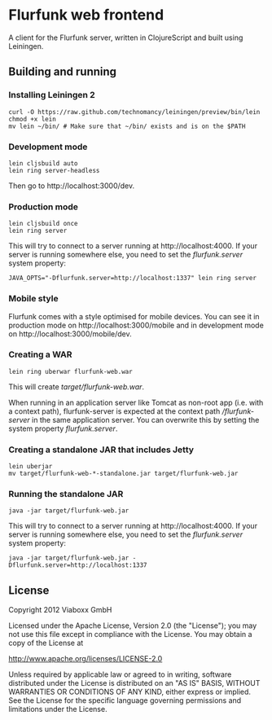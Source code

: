 Flurfunk web frontend
=====================

A client for the Flurfunk server, written in ClojureScript and built using
Leiningen.

Building and running
--------------------

### Installing Leiningen 2 ###

    curl -O https://raw.github.com/technomancy/leiningen/preview/bin/lein
    chmod +x lein
    mv lein ~/bin/ # Make sure that ~/bin/ exists and is on the $PATH

### Development mode ###

    lein cljsbuild auto
    lein ring server-headless
    
Then go to http://localhost:3000/dev.

### Production mode ###

    lein cljsbuild once
    lein ring server

This will try to connect to a server running at
http://localhost:4000. If your server is running somewhere else, you
need to set the _flurfunk.server_ system property:

    JAVA_OPTS="-Dflurfunk.server=http://localhost:1337" lein ring server

### Mobile style ###

Flurfunk comes with a style optimised for mobile devices. You can see
it in production mode on http://localhost:3000/mobile and in
development mode on http://localhost:3000/mobile/dev.

### Creating a WAR ###

    lein ring uberwar flurfunk-web.war

This will create _target/flurfunk-web.war_.

When running in an application server like Tomcat as non-root app
(i.e. with a context path), flurfunk-server is expected at the context
path _/flurfunk-server_ in the same application server. You can
overwrite this by setting the system property _flurfunk.server_.

### Creating a standalone JAR that includes Jetty ###

    lein uberjar
	mv target/flurfunk-web-*-standalone.jar target/flurfunk-web.jar

### Running the standalone JAR ###

    java -jar target/flurfunk-web.jar

This will try to connect to a server running at
http://localhost:4000. If your server is running somewhere else, you
need to set the _flurfunk.server_ system property:

    java -jar target/flurfunk-web.jar -Dflurfunk.server=http://localhost:1337

License
-------

Copyright 2012 Viaboxx GmbH

Licensed under the Apache License, Version 2.0 (the "License");
you may not use this file except in compliance with the License.
You may obtain a copy of the License at

  http://www.apache.org/licenses/LICENSE-2.0

Unless required by applicable law or agreed to in writing, software
distributed under the License is distributed on an "AS IS" BASIS,
WITHOUT WARRANTIES OR CONDITIONS OF ANY KIND, either express or implied.
See the License for the specific language governing permissions and
limitations under the License.
